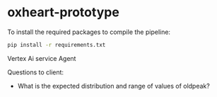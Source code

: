 # oxheart-prototype

To install the required packages to compile the pipeline:

```bash
pip install -r requirements.txt
```

Vertex Ai service Agent

Questions to client:
* What is the expected distribution and range of values of oldpeak?